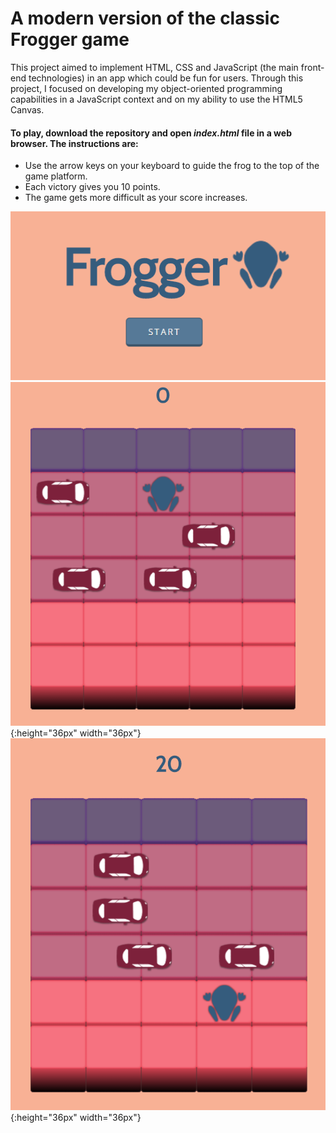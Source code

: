 # A modern version of the classic Frogger game

This project aimed to implement HTML, CSS and JavaScript (the main front-end technologies) in an app which could be fun for users. Through this project, I focused on developing my object-oriented programming capabilities in a JavaScript context and on my ability to use the HTML5 Canvas.

#### To play, download the repository and open _index.html_ file in a web browser. The instructions are:
* Use the arrow keys on your keyboard to guide the frog to the top of the game platform.
* Each victory gives you 10 points.
* The game gets more difficult as your score increases.

![Preview 1](preview_screenshots/3.png)
![Preview 2](preview_screenshots/1.png){:height="36px" width="36px"}
![Preview 3](preview_screenshots/2.png){:height="36px" width="36px"}
